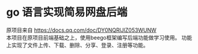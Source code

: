 # go 语言实现简易网盘后端
原项目来自 https://docs.qq.com/doc/DY0NQRlJlZ053WUNW  
本项目在原项目前端基础之上，使用beego框架编写后端功能做学习使用。
功能上实现了文件上传、下载、删除、分享、登录、注册等功能。